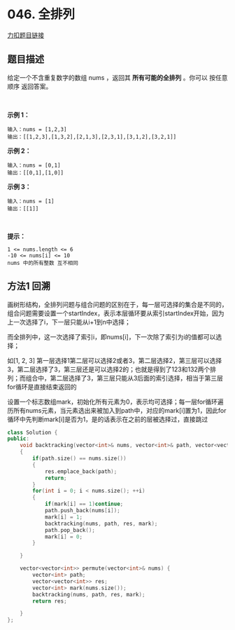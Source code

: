 <p id="全排列"></p>

# 046. 全排列  

[力扣题目链接](https://leetcode-cn.com/problems/permutations/)    


## 题目描述  

给定一个不含重复数字的数组 nums ，返回其 **所有可能的全排列** 。你可以 按任意顺序 返回答案。  

 

**示例 1：**

    输入：nums = [1,2,3]
    输出：[[1,2,3],[1,3,2],[2,1,3],[2,3,1],[3,1,2],[3,2,1]]

**示例 2：**

    输入：nums = [0,1]
    输出：[[0,1],[1,0]]

**示例 3：**

    输入：nums = [1]
    输出：[[1]]
 

**提示：**

    1 <= nums.length <= 6
    -10 <= nums[i] <= 10
    nums 中的所有整数 互不相同


## 方法1 回溯  

画树形结构，全排列问题与组合问题的区别在于，每一层可选择的集合是不同的，组合问题需要设置一个startIndex，表示本层循环要从索引startIndex开始，因为上一次选择了i，下一层只能从i+1到n中选择；  

而全排列中，这一次选择了索引i，即nums[i]，下一次除了索引为i的值都可以选择；  

如[1, 2, 3] 第一层选择1第二层可以选择2或者3，第二层选择2，第三层可以选择3，第二层选择了3，第三层还是可以选择2的；也就是得到了123和132两个排列；而组合中，第二层选择了3，第三层只能从3后面的索引选择，相当于第三层for循环是直接结束返回的  

设置一个标志数组mark，初始化所有元素为0，表示均可选择；每一层for循环遍历所有nums元素，当元素选出来被加入到path中，对应的mark[i]置为1，因此for循环中先判断mark[i]是否为1，是的话表示在之前的层被选择过，直接跳过  


```cpp
class Solution {
public:
    void backtracking(vector<int>& nums, vector<int>& path, vector<vector<int>>& res, vector<int>& mark)
    {
        if(path.size() == nums.size())
        {
            res.emplace_back(path);
            return;
        }
        for(int i = 0; i < nums.size(); ++i)
        {
            if(mark[i] == 1)continue;
            path.push_back(nums[i]);
            mark[i] = 1;
            backtracking(nums, path, res, mark);
            path.pop_back();
            mark[i] = 0;
        }

    }

    vector<vector<int>> permute(vector<int>& nums) {
        vector<int> path;
        vector<vector<int>> res;
        vector<int> mark(nums.size());
        backtracking(nums, path, res, mark);
        return res;

    }
};
```



